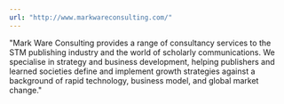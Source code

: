 ```yaml
---
url: "http://www.markwareconsulting.com/"
---
```


"Mark Ware Consulting provides a range of consultancy services to the STM publishing industry and the world of scholarly communications. We specialise in strategy and business development, helping publishers and learned societies define and implement growth strategies against a background of rapid technology, business model, and global market change."